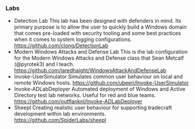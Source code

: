 ### Labs

- Detection Lab This lab has been designed with defenders in mind. Its primary purpose is to allow the user to quickly build a Windows domain that comes pre-loaded with security tooling and some best practices when it comes to system logging configurations. https://github.com/clong/DetectionLab
- Modern Windows Attacks and Defense Lab This is the lab configuration for the Modern Windows Attacks and Defense class that Sean Metcalf (@pyrotek3) and I teach. https://github.com/jaredhaight/WindowsAttackAndDefenseLab
- Invoke-UserSimulator Simulates common user behaviour on local and remote Windows hosts. https://github.com/ubeeri/Invoke-UserSimulator
- Invoke-ADLabDeployer Automated deployment of Windows and Active Directory test lab networks. Useful for red and blue teams. https://github.com/outflanknl/Invoke-ADLabDeployer
- Sheepl Creating realistic user behaviour for supporting tradecraft development within lab environments. https://github.com/SpiderLabs/sheepl
